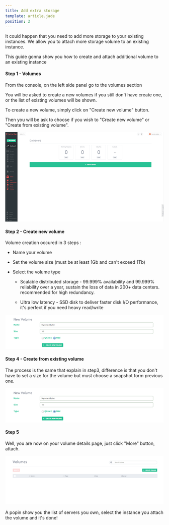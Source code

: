 ```yaml
---
title: Add extra storage
template: article.jade
position: 2
---
```


It could happen that you need to add more storage to your existing instances.
We allow you to attach more storage volume to an existing instance.

This guide gonna show you how to create and attach additional volume to an existing instance

#### Step 1 - Volumes

From the console, on the left side panel go to the volumes section

You will be asked to create a new volumes if you still don't have create one, or the list of existing volumes will be shown.

To create a new volume, simply click on "Create new volume" button.

Then you will be ask to choose if you wish to "Create new volume" or "Create from existing volume".

![Console](../imgs/img_tmp_dashboard.png "Temporaire")

#### Step 2 - Create new volume

Volume creation occured in 3 steps :

- Name your volume

- Set the volume size (must be at least 1Gb and can't exceed 1Tb)

- Select the volume type

  - Scalable distributed storage - 99.999% availability and 99.999% reliability over a year, sustain the loss of data in 200+ data centers. recommended for high redundancy.

  - Ultra low latency - SSD disk to deliver faster disk I/O performance, it's perfect if you need heavy read/write

![New volume](../imgs/img_tmp_new_volume.png "Temporaire")

#### Step 4 - Create from existing volume

The process is the same that explain in step3, difference is that you don't have to set a size for the volume but must choose a  snapshot form previous one.

![New volume](../imgs/img_tmp_new_volume.png "Temporaire")

#### Step 5

Well, you are now on your volume details page, just click "More" button, attach.

![Volumes list](../imgs/img_tmp_volumes.png "Temporaire")

A popin show you the list of servers you own, select the instance you attach the volume and it's done!







